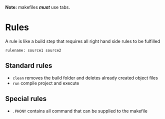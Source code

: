 **Note:** makefiles ***must*** use tabs.

# Rules

A rule is like a build step that requires all right hand side rules to be fulfilled

    rulename: source1 source2

## Standard rules

- `clean` removes the build folder and deletes already created object files
- `run` compile project and execute

## Special rules

- `.PHONY` contains all command that can be supplied to the makefile
